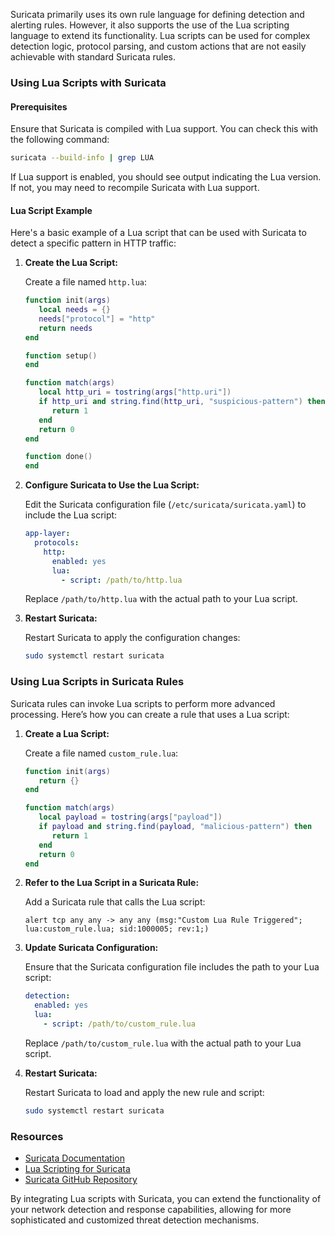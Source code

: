 Suricata primarily uses its own rule language for defining detection and alerting rules. However, it also supports the use of the Lua scripting language to extend its functionality. Lua scripts can be used for complex detection logic, protocol parsing, and custom actions that are not easily achievable with standard Suricata rules.

### Using Lua Scripts with Suricata

#### Prerequisites
Ensure that Suricata is compiled with Lua support. You can check this with the following command:

```bash
suricata --build-info | grep LUA
```

If Lua support is enabled, you should see output indicating the Lua version. If not, you may need to recompile Suricata with Lua support.

#### Lua Script Example

Here's a basic example of a Lua script that can be used with Suricata to detect a specific pattern in HTTP traffic:

1. **Create the Lua Script:**

   Create a file named `http.lua`:

   ```lua
   function init(args)
      local needs = {}
      needs["protocol"] = "http"
      return needs
   end

   function setup()
   end

   function match(args)
      local http_uri = tostring(args["http.uri"])
      if http_uri and string.find(http_uri, "suspicious-pattern") then
         return 1
      end
      return 0
   end

   function done()
   end
   ```

2. **Configure Suricata to Use the Lua Script:**

   Edit the Suricata configuration file (`/etc/suricata/suricata.yaml`) to include the Lua script:

   ```yaml
   app-layer:
     protocols:
       http:
         enabled: yes
         lua:
           - script: /path/to/http.lua
   ```

   Replace `/path/to/http.lua` with the actual path to your Lua script.

3. **Restart Suricata:**

   Restart Suricata to apply the configuration changes:

   ```bash
   sudo systemctl restart suricata
   ```

### Using Lua Scripts in Suricata Rules

Suricata rules can invoke Lua scripts to perform more advanced processing. Here’s how you can create a rule that uses a Lua script:

1. **Create a Lua Script:**

   Create a file named `custom_rule.lua`:

   ```lua
   function init(args)
      return {}
   end

   function match(args)
      local payload = tostring(args["payload"])
      if payload and string.find(payload, "malicious-pattern") then
         return 1
      end
      return 0
   end
   ```

2. **Refer to the Lua Script in a Suricata Rule:**

   Add a Suricata rule that calls the Lua script:

   ```plaintext
   alert tcp any any -> any any (msg:"Custom Lua Rule Triggered"; lua:custom_rule.lua; sid:1000005; rev:1;)
   ```

3. **Update Suricata Configuration:**

   Ensure that the Suricata configuration file includes the path to your Lua script:

   ```yaml
   detection:
     enabled: yes
     lua:
       - script: /path/to/custom_rule.lua
   ```

   Replace `/path/to/custom_rule.lua` with the actual path to your Lua script.

4. **Restart Suricata:**

   Restart Suricata to load and apply the new rule and script:

   ```bash
   sudo systemctl restart suricata
   ```

### Resources

- [Suricata Documentation](https://suricata.readthedocs.io/en/latest/)
- [Lua Scripting for Suricata](https://suricata.readthedocs.io/en/latest/rules/lua-scripts.html)
- [Suricata GitHub Repository](https://github.com/OISF/suricata)

By integrating Lua scripts with Suricata, you can extend the functionality of your network detection and response capabilities, allowing for more sophisticated and customized threat detection mechanisms.
